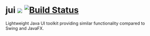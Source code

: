# jui ![](https://img.shields.io/github/license/mashape/apistatus.svg) [![Build Status](https://travis-ci.org/iitc/jui.svg?branch=master)](https://travis-ci.org/iitc/jui)
Lightweight Java UI toolkit providing similar functionality compared to Swing and JavaFX.
